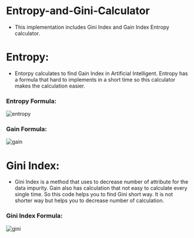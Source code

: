 # Entropy-and-Gini-Calculator
- This implementation includes Gini Index and Gain Index Entropy calculator.

# Entropy:
- Entorpy calculates to find Gain Index in Artificial Intelligent. Entropy has a formula that hard to implements in a short time so this calculator makes the calculation easier.

### Entropy Formula:
![entropy](https://user-images.githubusercontent.com/57812346/149776710-384c1d21-1120-4312-83c3-f699dfb4d5f9.png)

### Gain Formula:
![gain](https://user-images.githubusercontent.com/57812346/149777728-f3b039a8-e5c4-4a92-a9c8-c6f1d92d4c69.png)

# Gini Index:
- Gini Index is a method that uses to decrease number of attribute for the data impurity. Gain also has calculation that not easy to calculate every single time. So this code helps you to find Gini short way. It is not shorter way but helps you to decrease number of calculation.

### Gini Index Formula:
![gini](https://user-images.githubusercontent.com/57812346/149777558-fe463fa2-f9d9-4f33-b788-4924bbd5b4f7.png)



